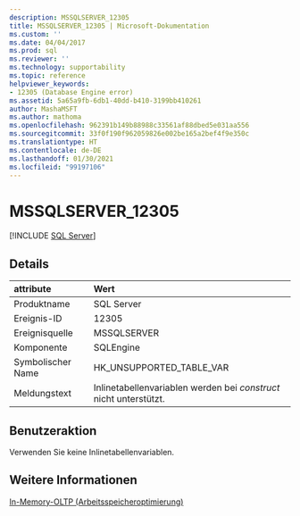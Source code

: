 ```yaml
---
description: MSSQLSERVER_12305
title: MSSQLSERVER_12305 | Microsoft-Dokumentation
ms.custom: ''
ms.date: 04/04/2017
ms.prod: sql
ms.reviewer: ''
ms.technology: supportability
ms.topic: reference
helpviewer_keywords:
- 12305 (Database Engine error)
ms.assetid: 5a65a9fb-6db1-40dd-b410-3199bb410261
author: MashaMSFT
ms.author: mathoma
ms.openlocfilehash: 962391b149b88988c33561af88dbed5e031aa556
ms.sourcegitcommit: 33f0f190f962059826e002be165a2bef4f9e350c
ms.translationtype: HT
ms.contentlocale: de-DE
ms.lasthandoff: 01/30/2021
ms.locfileid: "99197106"
---
```

# <a name="mssqlserver_12305"></a>MSSQLSERVER_12305
 [!INCLUDE [SQL Server](../../includes/applies-to-version/sqlserver.md)]
  
## <a name="details"></a>Details  
  
| attribute | Wert |  
| :-------- | :---- |  
|Produktname|SQL Server|  
|Ereignis-ID|12305|  
|Ereignisquelle|MSSQLSERVER|  
|Komponente|SQLEngine|  
|Symbolischer Name|HK_UNSUPPORTED_TABLE_VAR|  
|Meldungstext|Inlinetabellenvariablen werden bei *construct* nicht unterstützt.|  
  
## <a name="user-action"></a>Benutzeraktion  
Verwenden Sie keine Inlinetabellenvariablen.  
  
## <a name="see-also"></a>Weitere Informationen  
[In-Memory-OLTP &#40;Arbeitsspeicheroptimierung&#41;](~/relational-databases/in-memory-oltp/in-memory-oltp-in-memory-optimization.md)  
  
